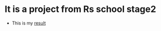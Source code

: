 # It is a project from Rs school stage2
- This is my [result](https://ich-kirich.github.io/Online-shop/dist/index.html)
